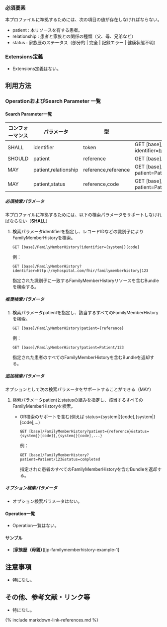 ### 必須要素

本プロファイルに準拠するためには、次の項目の値が存在しなければならない。

- patient : 本リソースを有する患者。
- relationship : 患者と家族との関係の種類（父、母、兄弟など）
- status : 家族歴のステータス（部分的 \| 完全 \| 記録エラー \| 健康状態不明）

### Extensions定義

- Extensions定義はない。

## 利用方法

### OperationおよびSearch Parameter 一覧

#### Search Parameter一覧

| コンフォーマンス    | パラメータ             | 型                  | 例                                                           |
| ---------------- | -------------------- | ------------------- | ------------------------------------------------------------ |
| SHALL            | identifier           | token               | GET [base]/FamilyMemberHistory?identifier=http://myhospital.com/fhir/gamilymemberhistory\|123 |
| SHOULD           | patient              | reference           | GET [base]/FamilyMemberHistory?patient=Patient/123           |
| MAY              | patient,relationship | reference,reference | GET [base]/FamilyMemberHistory?patient=Patient/123&relationship=FAMMEMB |
| MAY              | patient,status       | reference,code      | GET [base]/FamilyMemberHistory?patient=Patient/123&status=completed     |

##### 必須検索パラメータ

本プロファイルに準拠するためには、以下の検索パラメータをサポートしなければならない（**SHALL**）

1. 検索パラメータidentifierを指定し、レコードIDなどの識別子によりFamilyMemberHistoryを検索。

   ```
   GET [base]/FamilyMemberHistory?identifier={system|}[code]
   ```
   例：
   ```
   GET [base]/FamilyMemberHistory?identifier=http://myhospital.com/fhir/familymemberhistory|123
   ```

   指定された識別子に一致するFamilyMemberHistoryリソースを含むBundleを検索する。

##### 推奨検索パラメータ

1. 検索パラメータpatientを指定し、該当するすべてのFamilyMemberHistoryを検索。

   ```
   GET [base]/FamilyMemberHistory?patient={reference}
   ```
   例：
   ```
   GET [base]/FamilyMemberHistory?patient=Patient/123
   ```

   指定された患者のすべてのFamilyMemberHistoryを含むBundleを返却する。

##### 追加検索パラメータ

オプションとして次の検索パラメータをサポートすることができる（MAY）

1. 検索パラメータpatientとstatusの組みを指定し、該当するすべてのFamilyMemberHistoryを検索。

    * OR検索のサポートを含む(例えば status={system\|}[code],{system\|}[code],...)
      
      ```
      GET [base]/FamilyMemberHistory?patient={reference}&status={system|}[code]{,{system|}[code],...}
      ```
      例：
      ```
      GET [base]/FamilyMemberHistory?patient=Patient/123&status=completed
      ```

      指定された患者のすべてのFamilyMemberHistoryを含むBundleを返却する。

##### オプション検索パラメータ 

- オプション検索パラメータはない。

#### Operation一覧

- Operation一覧はない。

#### サンプル

* [**家族歴（母親）**][jp-familymemberhistory-example-1]

## 注意事項

- 特になし。

## その他、参考文献・リンク等

- 特になし。

{% include markdown-link-references.md %}
